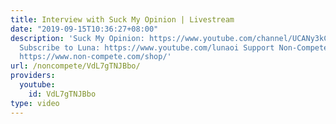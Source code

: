 ```yaml
---
title: Interview with Suck My Opinion | Livestream
date: "2019-09-15T10:36:27+08:00"
description: 'Suck My Opinion: https://www.youtube.com/channel/UCANy3kC3VoPnzXnNhv--wuA
  Subscribe to Luna: https://www.youtube.com/lunaoi Support Non-Compete: https://www.patreon.com/noncompete
  https://www.non-compete.com/shop/'
url: /noncompete/VdL7gTNJBbo/
providers:
  youtube:
    id: VdL7gTNJBbo
type: video
---
```

